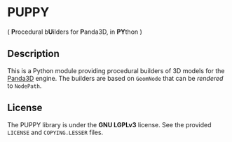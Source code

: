 # PUPPY
( **P**rocedural b**U**ilders for **P**anda3D, in **PY**thon )

## Description

This is a Python module providing procedural builders of 3D models for the
[Panda3D][1] engine. The builders are based on `GeomNode` that can be
*rendered* to `NodePath`.

## License
The PUPPY library is under the **GNU LGPLv3** license. See the provided
`LICENSE` and `COPYING.LESSER` files.

[1]: https://www.panda3d.org/
